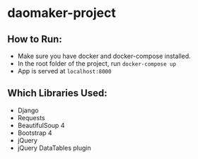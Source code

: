 # daomaker-project

## How to Run:
- Make sure you have docker and docker-compose installed.
- In the root folder of the project, run `docker-compose up`
- App is served at `localhost:8000`

## Which Libraries Used:
- Django
- Requests
- BeautifulSoup 4
- Bootstrap 4
- jQuery
- jQuery DataTables plugin
